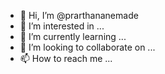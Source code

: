 - 👋 Hi, I’m @prarthananemade
- 👀 I’m interested in ...
- 🌱 I’m currently learning ...
- 💞️ I’m looking to collaborate on ...
- 📫 How to reach me ...

<!---
prarthananemade/prarthananemade is a ✨ special ✨ repository because its `README.md` (this file) appears on your GitHub profile.
You can click the Preview link to take a look at your changes.
--->
